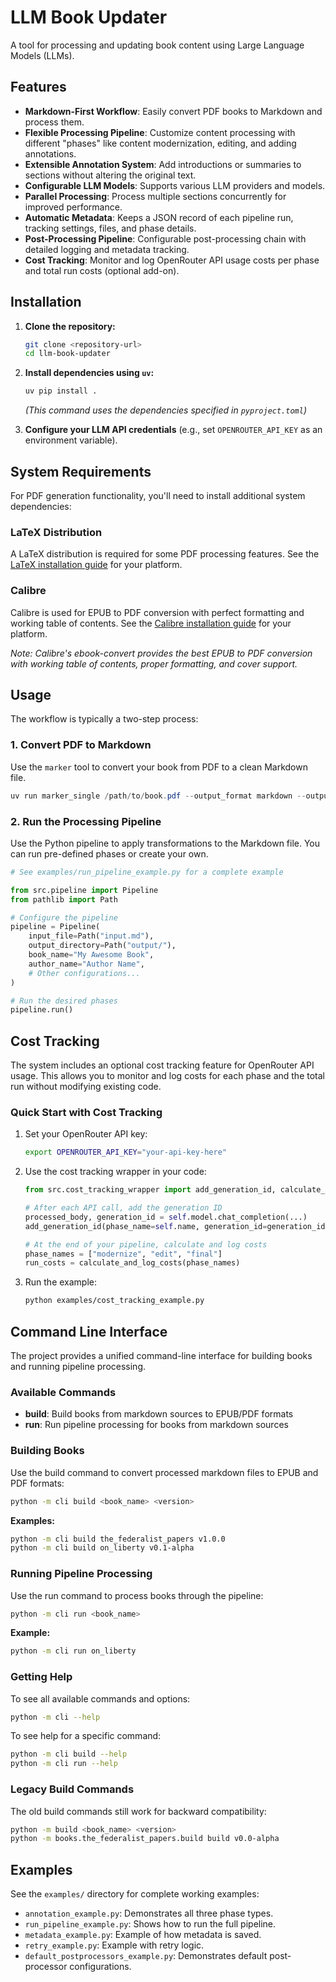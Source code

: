 # LLM Book Updater

A tool for processing and updating book content using Large Language Models (LLMs).

## Features

- **Markdown-First Workflow**: Easily convert PDF books to Markdown and process them.
- **Flexible Processing Pipeline**: Customize content processing with different "phases" like content modernization, editing, and adding annotations.
- **Extensible Annotation System**: Add introductions or summaries to sections without altering the original text.
- **Configurable LLM Models**: Supports various LLM providers and models.
- **Parallel Processing**: Process multiple sections concurrently for improved performance.
- **Automatic Metadata**: Keeps a JSON record of each pipeline run, tracking settings, files, and phase details.
- **Post-Processing Pipeline**: Configurable post-processing chain with detailed logging and metadata tracking.
- **Cost Tracking**: Monitor and log OpenRouter API usage costs per phase and total run costs (optional add-on).

## Installation

1.  **Clone the repository:**
    ```bash
    git clone <repository-url>
    cd llm-book-updater
    ```

2.  **Install dependencies using `uv`:**
    ```bash
    uv pip install .
    ```
    *(This command uses the dependencies specified in `pyproject.toml`)*

3.  **Configure your LLM API credentials** (e.g., set `OPENROUTER_API_KEY` as an environment variable).

## System Requirements

For PDF generation functionality, you'll need to install additional system dependencies:

### LaTeX Distribution
A LaTeX distribution is required for some PDF processing features. See the [LaTeX installation guide](https://www.latex-project.org/get/) for your platform.

### Calibre
Calibre is used for EPUB to PDF conversion with perfect formatting and working table of contents. See the [Calibre installation guide](https://calibre-ebook.com/download) for your platform.

*Note: Calibre's ebook-convert provides the best EPUB to PDF conversion with working table of contents, proper formatting, and cover support.*

## Usage

The workflow is typically a two-step process:

### 1. Convert PDF to Markdown

Use the `marker` tool to convert your book from PDF to a clean Markdown file.

```powershell
uv run marker_single /path/to/book.pdf --output_format markdown --output_dir . --use_llm --gemini_api_key YOUR_GEMINI_API_KEY
```

### 2. Run the Processing Pipeline

Use the Python pipeline to apply transformations to the Markdown file. You can run pre-defined phases or create your own.

```python
# See examples/run_pipeline_example.py for a complete example

from src.pipeline import Pipeline
from pathlib import Path

# Configure the pipeline
pipeline = Pipeline(
    input_file=Path("input.md"),
    output_directory=Path("output/"),
    book_name="My Awesome Book",
    author_name="Author Name",
    # Other configurations...
)

# Run the desired phases
pipeline.run()
```

## Cost Tracking

The system includes an optional cost tracking feature for OpenRouter API usage. This allows you to monitor and log costs for each phase and the total run without modifying existing code.

### Quick Start with Cost Tracking

1. Set your OpenRouter API key:
   ```bash
   export OPENROUTER_API_KEY="your-api-key-here"
   ```

2. Use the cost tracking wrapper in your code:
   ```python
   from src.cost_tracking_wrapper import add_generation_id, calculate_and_log_costs

   # After each API call, add the generation ID
   processed_body, generation_id = self.model.chat_completion(...)
   add_generation_id(phase_name=self.name, generation_id=generation_id)

   # At the end of your pipeline, calculate and log costs
   phase_names = ["modernize", "edit", "final"]
   run_costs = calculate_and_log_costs(phase_names)
   ```

3. Run the example:
   ```bash
   python examples/cost_tracking_example.py
   ```

## Command Line Interface

The project provides a unified command-line interface for building books and running pipeline processing.

### Available Commands

- **build**: Build books from markdown sources to EPUB/PDF formats
- **run**: Run pipeline processing for books from markdown sources

### Building Books

Use the build command to convert processed markdown files to EPUB and PDF formats:

```bash
python -m cli build <book_name> <version>
```

**Examples:**
```bash
python -m cli build the_federalist_papers v1.0.0
python -m cli build on_liberty v0.1-alpha
```

### Running Pipeline Processing

Use the run command to process books through the pipeline:

```bash
python -m cli run <book_name>
```

**Example:**
```bash
python -m cli run on_liberty
```

### Getting Help

To see all available commands and options:

```bash
python -m cli --help
```

To see help for a specific command:

```bash
python -m cli build --help
python -m cli run --help
```

### Legacy Build Commands

The old build commands still work for backward compatibility:
```bash
python -m build <book_name> <version>
python -m books.the_federalist_papers.build build v0.0-alpha
```

## Examples

See the `examples/` directory for complete working examples:

-   `annotation_example.py`: Demonstrates all three phase types.
-   `run_pipeline_example.py`: Shows how to run the full pipeline.
-   `metadata_example.py`: Example of how metadata is saved.
-   `retry_example.py`: Example with retry logic.
-   `default_postprocessors_example.py`: Demonstrates default post-processor configurations.
